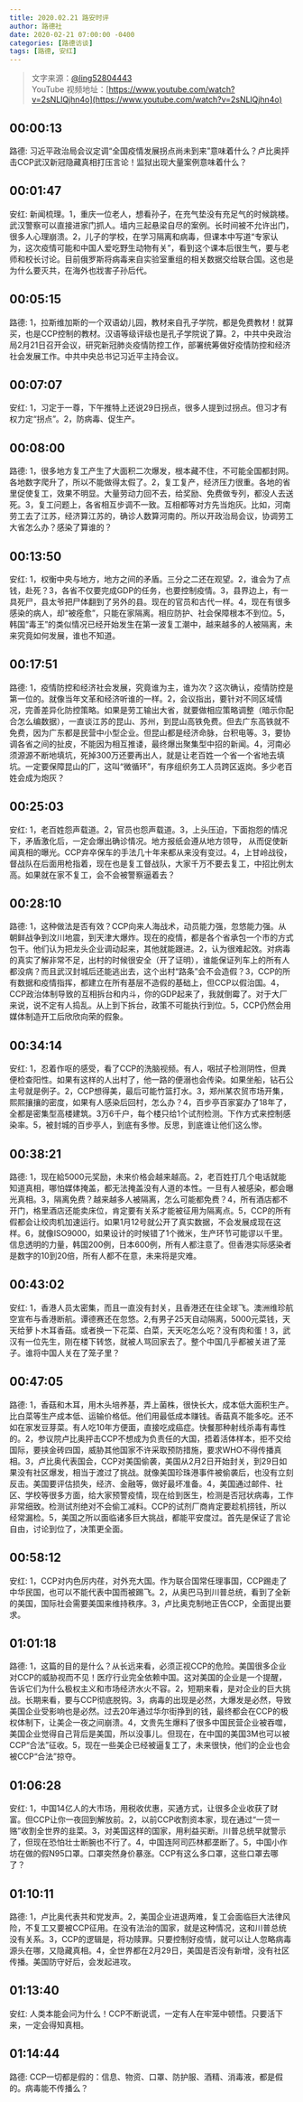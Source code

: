 ```yaml
---
title: 2020.02.21 路安时评
author: 路德社
date: 2020-02-21 07:00:00 -0400
categories: [路德访谈]
tags: [路德, 安红]
---
```


> 文字来源：[@ling52804443](https://twitter.com/ling52804443)  
> YouTube 视频地址：[https://www.youtube.com/watch?v=2sNLlQjhn4o](https://www.youtube.com/watch?v=2sNLlQjhn4o)

## 00:00:13

路德: 习近平政治局会议定调“全国疫情发展拐点尚未到来”意味着什么？卢比奥抨击CCP武汉新冠隐藏真相打压言论！监狱出现大量案例意味着什么？

## 00:01:47

安红: 新闻梳理。1，重庆一位老人，想看孙子，在充气垫没有充足气的时候跳楼。武汉警察可以直接进家门抓人。墙内三起悬梁自尽的案例。长时间被不允许出门，很多人心理崩溃。2，儿子的学校，在学习隔离和病毒，但课本中写道“专家认为，这次疫情可能和中国人爱吃野生动物有关”，看到这个课本后很生气，要与老师和校长讨论。目前俄罗斯将病毒来自实验室重组的相关数据交给联合国。这也是为什么要灭共，在海外也戕害子孙后代。

## 00:05:15

路德: 1，拉斯维加斯的一个双语幼儿园，教材来自孔子学院，都是免费教材！就算买，也是CCP控制的教材。汉语等级评级也是孔子学院说了算。2，中共中央政治局2月21日召开会议，研究新冠肺炎疫情防控工作，部署统筹做好疫情防控和经济社会发展工作。中共中央总书记习近平主持会议。 ​​​​

## 00:07:07

安红: 1，习定于一尊，下午推特上还说29日拐点，很多人提到过拐点。但习才有权力定“拐点”。2，防病毒、促生产。

## 00:08:00

路德: 1，很多地方复工产生了大面积二次爆发，根本藏不住，不可能全国都封网。各地数字爬升了，所以不能做得太假了。2，复工复产，经济压力很重。各地的省里促使复工，效果不明显。大量劳动力回不去，给奖励、免费做专列，都没人去送死。3，复工问题上，各省相互步调不一致。互相都等对方先当炮灰。比如，河南劳工去了江苏，经济算江苏的，确诊人数算河南的。所以开政治局会议，协调劳工大省怎么办？感染了算谁的？

## 00:13:50

安红: 1，权衡中央与地方，地方之间的矛盾。三分之二还在观望。2，谁会为了点钱，赴死？3，各省不仅要完成GDP的任务，也要控制疫情。3，县界边上，有一具死尸，县太爷把尸体翻到了另外的县。现在的官员和古代一样。4，现在有很多感染的病人，却“被痊愈”，只能在家隔离。相应防护、社会保障根本不到位。5，韩国“毒王”的类似情况已经开始发生在第一波复工潮中，越来越多的人被隔离，未来究竟如何发展，谁也不知道。

## 00:17:51

路德: 1，疫情防控和经济社会发展，究竟谁为主，谁为次？这次确认，疫情防控是第一位的。就像当年文革和经济听谁的一样。2，会议指出，要针对不同区域情况，完善差异化防控策略。如果是劳工输出大省，就要做相应策略调整（暗示你配合怎么编数据），一直谈江苏的昆山、苏州，到昆山高铁免费。但去广东高铁就不免费，因为广东都是民营中小型企业。但昆山都是经济命脉，台积电等。3，要协调各省之间的扯皮，不能因为相互推诿，最终爆出聚集型中招的新闻。4，河南必须源源不断地填坑，死掉300万还要再出人，就是让老百姓一个省一个省地去填坑。一定要保障昆山的厂，这叫“微循环”，有序组织务工人员跨区返岗。多少老百姓会成为炮灰？

## 00:25:03

安红: 1，老百姓怨声载道。2，官员也怨声载道。3，上头压迫，下面抱怨的情况下，矛盾激化后，一定会爆出确诊情况。地方报纸会遵从地方领导，
从而促使新闻真相的曝光。CCP弃卒保车的手法几十年来都从来没有变过。4，上甘岭战役，督战队在后面用枪指着，现在也是复工督战队，大家千万不要去复工，中招比例太高。如果就在家不复工，会不会被警察逼着去？

## 00:28:10

路德: 1，这种做法是否有效？CCP向来人海战术，动员能力强，忽悠能力强。从朝鲜战争到汶川地震，到天津大爆炸。现在的疫情，都是各个省承包一个市的方式包干。他们认为把龙头企业调动起来，其他就能跟进。2，认为很难起效。对病毒的真实了解非常不足，出村的时候很安全（开了证明），谁能保证列车上的所有人都没病？而且武汉封城后还能逃出去，这个出村“路条”会不会造假？3，CCP的所有数据和疫情指挥，都建立在所有基层不造假的基础上，但CCP以假治国。4，CCP政治体制导致的互相拆台和内斗，你的GDP起来了，我就倒霉了。对于大厂来说，说不定有人捣乱。从上到下拆台，政策不可能执行到位。5，CCP仍然会用媒体制造开工后欣欣向荣的假象。

## 00:34:14

安红: 1，忍着作呕的感受，看了CCP的洗脑视频。有人，咽拭子检测阴性，但粪便检查阳性。如果有这样的人出村了，他一路的便溺也会传染。如果坐船，钻石公主号就是例子。2，CCP想得美，最后可能竹篮打水。3，郑州某农贸市场开集，熙熙攘攘的密度，如果有人感染后回村，怎么办？4，百步亭百家宴办了18年了，全都是密集型高楼建筑。3万6千户，每个楼只给1个试剂检测。下作方式来控制感染率。5，被封城的百步亭人，到底有多惨。反思，到底谁让他们这么惨。

## 00:38:21

路德: 1，现在給5000元奖励，未来价格会越来越高。2，老百姓打几个电话就能知道真相，哪怕媒体掩盖，都无法掩盖没有人道的本性。一旦有人被感染，都会曝光真相。3，隔离免费？越来越多人被隔离，怎么可能都免费？4，所有酒店都不开门，格里酒店还能卖床位，肯定要有关系才能被征用为隔离点。5，CCP的所有假都会让绞肉机加速运行。如果1月12号就公开了真实数据，不会发展成现在这样。6，就像ISO9000，如果设计的时候错了1个微米，生产环节可能谬以千里。信息透明的力量，韩国200例，日本600例，所有人都注意了。但香港实际感染者是数字的10到20倍，所有人都不在意，未来将是灾难。

## 00:43:02

安红: 1，香港人员太密集，而且一直没有封关，且香港还在往全球飞。澳洲维珍航空宣布与香港断航。谭德赛还在忽悠。2,有男子25天自动隔离，5000元菜钱，天天给萝卜木耳香菇。或者换一下花菜、白菜，天天吃怎么吃？没有肉和蛋！3，武汉有一位先生，刚在楼下转悠，就被人骂回家去了。整个中国几乎都被关进了笼子。谁将中国人关在了笼子里？

## 00:47:05

路德: 1，香菇和木耳，用木头培养基，弄上菌株，很快长大，成本低大面积生产。比白菜等生产成本低、运输价格低。他们用最低成本赚钱。香菇真不能多吃。还不如在家发豆芽菜。有人吃10年方便面，直接吃成癌症。快餐那种射线杀毒有毒性的。2，参议院卢比奥抨击CCP不想成为负责任的大国，捂着活体样本，拒不交给国际，要挟金砖四国，威胁其他国家不许采取预防措施，要求WHO不得传播真相。3，卢比奥代表国会，CCP对美国偷袭，美国从2月2日开始封关，到29日如果没有社区爆发，相当于渡过了挑战。就像美国珍珠港事件被偷袭后，也没有立刻反击。美国要评估损失，经济、金融等，做好最坏准备。4，美国通过邮件、社区、学校等很多方面，给大家预警疫情，现在给到医生，检测是否冠状病毒，工作非常细致。检测试剂绝对不会偷工减料。CCP的试剂厂商肯定要趁机捞钱，所以经常漏检。5，美国之所以面临诸多巨大挑战，都能平安度过。首先是保证了言论自由，讨论到位了，决策更全面。

## 00:58:12

安红: 1，CCP对内色厉内荏，对外充大国。作为联合国常任理事国，CCP踢走了中华民国，也可以不能代表中国而被踢飞。2，从奥巴马到川普总统，看到了全新的美国，国际社会需要美国来维持秩序。3，卢比奥克制地正告CCP，全面提出要求。

## 01:01:18

路德: 1，这篇的目的是什么？从长远来看，必须正视CCP的危险。美国很多企业对CCP的威胁视而不见！医疗行业完全依赖中国。这对美国的企业是一个提醒，告诉它们为什么极权主义和市场经济水火不容。2，短期来看，是对企业的巨大挑战。长期来看，要与CCP彻底脱钩。3，病毒的出现是必然，大爆发是必然，导致美国企业受影响也是必然。过去20年通过华尔街挣到的钱，最终都会在CCP的极权体制下，让美企一夜之间崩溃。4，文贵先生爆料了很多中国民营企业被吞噬，美国企业觉得自己背后是美国，所以没事儿。但现在，在中国的美国3M也可以被CCP“合法”征收。5，现在一些美企已经被逼复工了，未来很快，他们的企业也会被CCP“合法”掠夺。

## 01:06:28

安红: 1，中国14亿人的大市场，用税收优惠，买通方式，让很多企业收获了财富。但CCP让你一夜回到解放前。2，以前CCP收割资本家，现在通过“一贷一赂”收割全世界的韭菜。3，对美国这样的国家，用利益买断。川普总统早就警示了，但现在恐怕壮士断腕也不行了。4，中国连阿司匹林都垄断了。5，中国小作坊在做的假N95口罩。口罩突然身价暴涨。CCP有这么多口罩，这些口罩去哪了？

## 01:10:11

路德: 1，卢比奥代表共和党发声。2，美国企业进退两难，复工会面临巨大法律风险，不复工又要被CCP征用。在没有法治的国家，就是这种情况，这和川普总统没有关系。3，CCP的逻辑是，将功赎罪。只要控制好疫情，就可以让人忽略病毒源头在哪，又隐藏真相。4，全世界都在2月29日，美国是否没有新增，没有社区传播。美国防守好后，会发起进攻。

## 01:13:40

安红: 人类本能会问为什么！CCP不断说谎，一定有人在牢笼中顿悟。只要活下来，一定会得知真相。

## 01:14:44

路德: CCP一切都是假的：信息、物资、口罩、防护服、酒精、消毒液，都是假的。病毒能不传播么？
